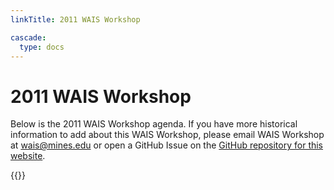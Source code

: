 ```yaml
---
linkTitle: 2011 WAIS Workshop

cascade:
  type: docs
---
```

# 2011 WAIS Workshop

Below is the 2011 WAIS Workshop agenda. If you have more historical information to add about this WAIS Workshop, please email WAIS Workshop at [wais@mines.edu](mailto:wais@mines.edu) or open a GitHub Issue on the [GitHub repository for this website](https://github.com/waisworkshop/waisworkshop.github.io). 

<div class="hx:mt-6">
{{<pdf "/agendas/wais2011agenda.pdf">}}
</div>


